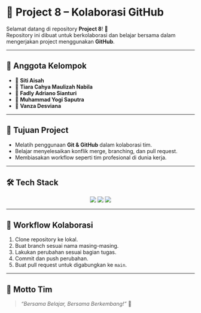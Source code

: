 # 🚀 Project 8 – Kolaborasi GitHub  

Selamat datang di repository **Project 8**! 🎉  
Repository ini dibuat untuk berkolaborasi dan belajar bersama dalam mengerjakan project menggunakan **GitHub**.  

---

## 👥 Anggota Kelompok
- 🌸 **Siti Aisah**  
- 🌸 **Tiara Cahya Maulizah Nabila**  
- 🌟 **Fadly Adriano Sianturi**  
- 🌟 **Muhammad Yogi Saputra**  
- 🌟 **Vanza Desviana**  

---

## 🎯 Tujuan Project
- Melatih penggunaan **Git & GitHub** dalam kolaborasi tim.  
- Belajar menyelesaikan konflik merge, branching, dan pull request.  
- Membiasakan workflow seperti tim profesional di dunia kerja.  

---

## 🛠️ Tech Stack
<p align="center">
  <img src="https://img.shields.io/badge/Git-F05032?style=for-the-badge&logo=git&logoColor=white"/>
  <img src="https://img.shields.io/badge/GitHub-181717?style=for-the-badge&logo=github&logoColor=white"/>
  <img src="https://img.shields.io/badge/Collaboration-00C853?style=for-the-badge&logo=teams&logoColor=white"/>
</p>

---

## 📌 Workflow Kolaborasi
1. Clone repository ke lokal.  
2. Buat branch sesuai nama masing-masing.  
3. Lakukan perubahan sesuai bagian tugas.  
4. Commit dan push perubahan.  
5. Buat pull request untuk digabungkan ke `main`.  

---

## 🌟 Motto Tim
> *“Bersama Belajar, Bersama Berkembang!”* 🚀
